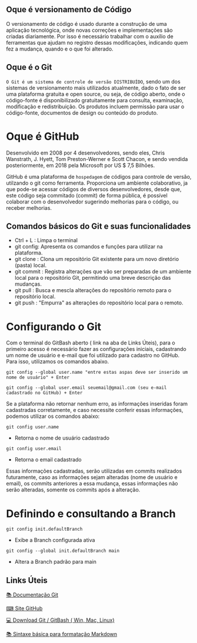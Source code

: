 ## Oque é versionamento de Código

O versionamento de código é usado durante a construção de uma aplicação tecnológica, onde novas correções e implementações são criadas diariamente. Por isso é necessário trabalhar com o auxílio de ferramentas que ajudam no registro dessas modificações, indicando quem fez a mudança, quando e o que foi alterado.

## Oque é o Git

`O Git é um sistema de controle de versão DISTRIBUÍDO`, sendo um dos sistemas de versionamento mais utilizados atualmente, dado o fato de ser uma plataforma gratuita e open source, ou seja, de código aberto, onde o código-fonte é disponibilizado gratuitamente para consulta, examinação, modificação e redistribuição. Os produtos incluem permissão para usar o código-fonte, documentos de design ou conteúdo do produto.

# Oque é GitHub

Desenvolvido em 2008 por 4 desenvolvedores, sendo eles, Chris Wanstrath, J. Hyett, Tom Preston-Werner e Scott Chacon, e sendo vendida posteriormente, em 2018 pela Microsoft por US $ 7,5 Bilhões.

GitHub é uma plataforma de `hospedagem` de códigos para controle de versão, utilzando o git como ferramenta. Proporciona um ambiente colaborativo, ja que pode-se acessar códigos de diversos desenvolvedores, desde que, este código seja commitado (commit) de forma pública, é possível colaborar com o desenvolvedor sugerindo melhorias para o código, ou receber melhorias.

## Comandos básicos do Git e suas funcionalidades

- Ctrl + L : Limpa o terminal
- git config: Apresenta os comandos e funções para utilizar na plataforma.
- git clone : Clona um repositório Git existente para um novo diretório (pasta) local.
- git commit : Registra alterações que vão ser preparadas de um ambiente local para o repositório Git, permitindo uma breve descrição das mudanças.
- git pull : Busca e mescla alterações do repositório remoto para o repositório local.
- git push : "Empurra" as alterações do repositório local para o remoto.

# Configurando o Git

Com o terminal do GitBash aberto ( link na aba de Links Úteis), para o primeiro acesso é necessário fazer as configurações iniciais, cadastrando um nome de usuário e e-mail que foi utilizado para cadastro no GitHub. Para isso, utilizamos os comandos abaixo.

`git config --global user.name "entre estas aspas deve ser inserido um nome de usuário" + Enter`

`git config --global user.email seuemail@gmail.com (seu e-mail cadastrado no GitHub) + Enter`


Se a plataforma não retornar nenhum erro, as informações inseridas foram cadastradas corretamente, e caso necessite conferir essas informações, podemos utilizar os comandos abaixo:

`git config user.name `
- Retorna o nome de usuário cadastrado


`git config user.email`
- Retorna o email cadastrado

Essas informações cadastradas, serão utilizadas em commits realizados futuramente, caso as informações sejam alteradas (nome de usuário e email), os commits anteriores a essa mudança, essas informações não serão alteradas, somente os commits após a alteração.

# Definindo e consultando a Branch

`git config init.defaultBranch`

- Exibe a Branch configurada ativa

`git config --global init.defaultBranch main`

- Altera a Branch padrão para main

## Links Úteis
[&#128218; Documentação Git](https://git-scm.com/doc)

[&#9000; Site GitHub](https://github.com/)

[&#128187; Download Git / GitBash ( Win, Mac, Linux)](https://git-scm.com/downloads)

[&#128218; Sintaxe básica para formatação Markdown](https://www.markdownguide.org/basic-syntax/)
